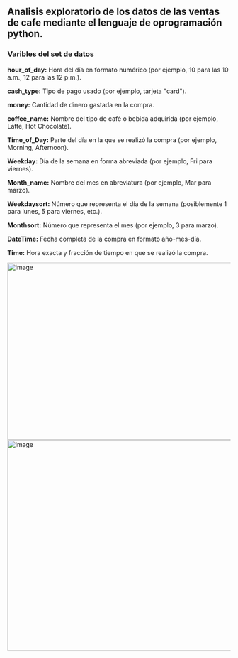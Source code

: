## **Analisis exploratorio de los datos de las ventas de cafe mediante el lenguaje de oprogramación python.**

### Varibles del set de datos

**hour_of_day:** Hora del día en formato numérico (por ejemplo, 10 para las 10 a.m., 12 para las 12 p.m.).

**cash_type:** Tipo de pago usado (por ejemplo, tarjeta "card").

**money:** Cantidad de dinero gastada en la compra.

**coffee_name:** Nombre del tipo de café o bebida adquirida (por ejemplo, Latte, Hot Chocolate).

**Time_of_Day:** Parte del día en la que se realizó la compra (por ejemplo, Morning, Afternoon).

**Weekday:** Día de la semana en forma abreviada (por ejemplo, Fri para viernes).

**Month_name:** Nombre del mes en abreviatura (por ejemplo, Mar para marzo).

**Weekdaysort:** Número que representa el día de la semana (posiblemente 1 para lunes, 5 para viernes, etc.).

**Monthsort:** Número que representa el mes (por ejemplo, 3 para marzo).

**DateTime:** Fecha completa de la compra en formato año-mes-día.

**Time:** Hora exacta y fracción de tiempo en que se realizó la compra.<br>



<img width="535" height="399" alt="image" src="https://github.com/user-attachments/assets/399380bc-4456-46b8-8c5b-42ab4555cb08" />  


<img width="955" height="475" alt="image" src="https://github.com/user-attachments/assets/654e3556-54b8-4709-8465-34330279fb31" />

